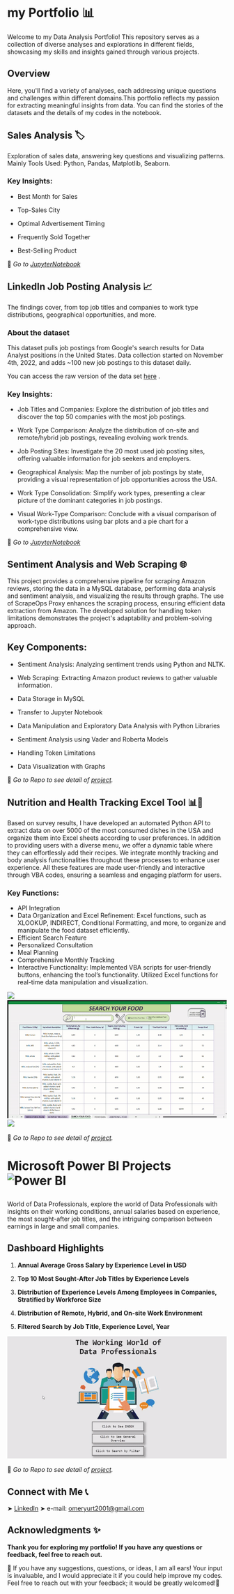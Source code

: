 # my Portfolio 📊
Welcome to my Data Analysis Portfolio! This repository serves as a collection of diverse analyses and explorations in different fields, showcasing my skills and insights gained through various projects.

## Overview
Here, you'll find a variety of analyses, each addressing unique questions and challenges within different domains.This portfolio reflects my passion for extracting meaningful insights from data. You can find the stories of the datasets and the details of my codes in the notebook.

## Sales Analysis 🏷️
Exploration of sales data, answering key questions and visualizing patterns.
Mainly Tools Used: Python, Pandas, Matplotlib, Seaborn.

### Key Insights: 
- Best Month for Sales

- Top-Sales City

- Optimal Advertisement Timing

- Frequently Sold Together

- Best-Selling Product
  
🔗 *Go to [JupyterNotebook](2-Project-Sales-Analysis/sales-analysis.ipynb)*

  
## LinkedIn Job Posting Analysis 📈

The findings cover, from top job titles and companies to work type distributions, geographical opportunities, and more.

### About the dataset
This dataset pulls job postings from Google's search results for Data Analyst positions in the United States.
Data collection started on November 4th, 2022, and adds ~100 new job postings to this dataset daily.

You can access the raw version of the data set [here](https://www.kaggle.com/datasets/lukebarousse/data-analyst-job-postings-google-search) . 

### Key Insights:

- Job Titles and Companies: Explore the distribution of job titles and discover the top 50 companies with the most job postings.

- Work Type Comparison: Analyze the distribution of on-site and remote/hybrid job postings, revealing evolving work trends.

- Job Posting Sites: Investigate the 20 most used job posting sites, offering valuable information for job seekers and employers.

- Geographical Analysis: Map the number of job postings by state, providing a visual representation of job opportunities across the USA.

- Work Type Consolidation: Simplify work types, presenting a clear picture of the dominant categories in job postings.

- Visual Work-Type Comparison: Conclude with a visual comparison of work-type distributions using bar plots and a pie chart for a comprehensive view.

🔗 *Go to [JupyterNotebook](1-Project-Job-Analysis/job-analysis.ipynb)*

## Sentiment Analysis and Web Scraping 🌐

This project provides a comprehensive pipeline for scraping Amazon reviews, storing the data in a MySQL database, performing data analysis and sentiment analysis, and visualizing the results through graphs. The use of ScrapeOps Proxy enhances the scraping process, ensuring efficient data extraction from Amazon. The developed solution for handling token limitations demonstrates the project's adaptability and problem-solving approach.

## Key Components:

-	Sentiment Analysis: Analyzing sentiment trends using Python and NLTK.

-	Web Scraping: Extracting Amazon product reviews to gather valuable information.

- Data Storage in MySQL

- Transfer to Jupyter Notebook

- Data Manipulation and Exploratory Data Analysis with Python Libraries

- Sentiment Analysis using Vader and Roberta Models

- Handling Token Limitations

- Data Visualization with Graphs

🔗 *Go to Repo to see detail of [project](https://github.com/omeryurtt/Web-Scraping-and-Sentiment-Analysis/tree/main).*

## Nutrition and Health Tracking Excel Tool 📊🍕

Based on survey results, I have developed an automated Python API to extract data on over 5000 of the most consumed dishes in the USA and organize them into Excel sheets according to user preferences. In addition to providing users with a diverse menu, we offer a dynamic table where they can effortlessly add their recipes. We integrate monthly tracking and body analysis functionalities throughout these processes to enhance user experience. All these features are made user-friendly and interactive through VBA codes, ensuring a seamless and engaging platform for users.

### Key Functions:
-  API Integration
-  Data Organization and Excel Refinement: Excel functions, such as XLOOKUP, INDIRECT, Conditional Formatting, and more, to organize and manipulate the food dataset efficiently.
-  Efficient Search Feature
-  Personalized Consultation
-  Meal Planning
-  Comprehensive Monthly Tracking
-  Interactive Functionality: Implemented VBA scripts for user-friendly buttons, enhancing the tool’s functionality. Utilized Excel functions for real-time data manipulation and visualization.

  
![](https://github.com/omeryurtt/NutriTrack_Excel_Tool/blob/main/Gif/ezgif.com-video-to-gif%20(3).gif)
![](https://github.com/omeryurtt/NutriTrack_Excel_Tool/blob/main/Gif/search.gif)
![](https://github.com/omeryurtt/NutriTrack_Excel_Tool/blob/main/Gif/ezgif.com-video-to-gif%20(2).gif)

🔗 *Go to Repo to see detail of [project](https://github.com/omeryurtt/NutriTrack_Excel_Tool).*


# <p align="left">  Microsoft Power BI Projects <img src="https://profilinator.rishav.dev/skills-assets/powerbi.png" width="36" height="36" alt="Power BI" />  </p>

World of Data Professionals, explore the world of Data Professionals with insights on their working conditions, annual salaries based on experience, the most sought-after job titles, and the intriguing comparison between earnings in large and small companies.

## Dashboard Highlights

1. **Annual Average Gross Salary by Experience Level in USD**

2. **Top 10 Most Sought-After Job Titles by Experience Levels**

3. **Distribution of Experience Levels Among Employees in Companies, Stratified by Workforce Size**

4. **Distribution of Remote, Hybrid, and On-site Work Environment**
   
5. **Filtered Search by Job Title, Experience Level, Year**


 ![](https://github.com/omeryurtt/Microsoft-Power-BI/blob/main/Projects/World-of-Data-Professionals/ezgif.com-video-to-gif-converter.gif)

🔗 *Go to Repo to see detail of [project](https://github.com/omeryurtt/Microsoft-Power-BI).*


## Connect with Me 📞
➤ [LinkedIn](https://www.linkedin.com/in/omer-yurt/)
➤ e-mail: omeryurt2001@gmail.com

## Acknowledgments ✨
**Thank you for exploring my portfolio! If you have any questions or feedback, feel free to reach out.**












  
 📢 If you have any suggestions, questions, or ideas, I am all ears! Your input is invaluable, and I would appreciate it if you could help improve my codes. Feel free to reach out with your feedback; it would be greatly welcomed!🧐
